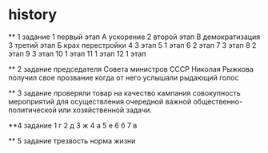# history
** 1 задание
1 первый этап А ускорение 
2 второй этап В демократизация 
3 третий этап Б крах перестройки 
4 3 этап 
5 1 этап
6 2 этап
7 3 этап 
8 2 этап
9 3 этап
10 1 этап
11 1 этап
12 1 этап

** 2 задание
 председателя Совета министров СССР Николая Рыжкова
получил свое прозвание когда от него услышали рыдающий голос 

** 3 задание
проверяли товар на качество 
кампания совокупность мероприятий для осуществления очередной важной общественно-политической или хозяйственной задачи.

**4 задание
1 г 
2 д
3 ж 
4 а
5 е 
6 б 
7 в
 
 ** 5 задание
трезвость норма жизни
